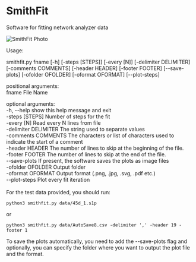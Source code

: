 # SmithFit
Software for fitting network analyzer data


![SmithFit Photo](https://www.raccoonparty.net/res/smithfit.svg)


Usage:

smithfit.py fname [-h] [-steps [STEPS]] [-every [N]] [-delimiter DELIMITER] [-comments COMMENTS] [-header HEADER] [-footer FOOTER] [--save-plots] [-ofolder OFOLDER] [-oformat OFORMAT] [--plot-steps]

positional arguments:\
  fname                 File Name

optional arguments:\
  -h, --help            show this help message and exit\
    -steps [STEPS]        Number of steps for the fit\
  -every [N]            Read every N lines from file\
  -delimiter DELIMITER  The string used to separate values\
  -comments COMMENTS    The characters or list of characters used to indicate the start of a comment\
  -header HEADER        The number of lines to skip at the beginning of the file.\
  -footer FOOTER        The number of lines to skip at the end of the file.\
  --save-plots          If present, the software saves the plots as image files\
  -ofolder OFOLDER      Output folder\
  -oformat OFORMAT      Output format (.png, .jpg, .svg, .pdf etc.)\
  --plot-steps          Plot every fit iteration\
\
For the test data provided, you should run:
```
python3 smithfit.py data/45d_1.s1p
```
or
```
python3 smithfit.py data/AutoSave8.csv -delimiter ',' -header 19 -footer 1
```
To save the plots automatically, you need to add the --save-plots flag and optionally, you can specify the folder where you want to output the plot file and the format.
